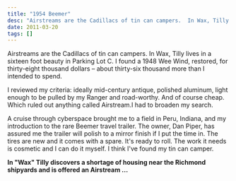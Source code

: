 ```yaml
---
title: "1954 Beemer"
desc: "Airstreams are the Cadillacs of tin can campers.  In Wax, Tilly lives in a sixteen foot beauty in Parking Lot C. I found a 1948 Wee Wind, restored, for thirty-eight thousand dollars — about thirty-six thousand more than I intended to spend."
date: 2011-03-20
tags: []
---
```


Airstreams are the Cadillacs of tin can campers. In Wax, Tilly lives in a sixteen foot beauty in Parking Lot C. I found
a 1948 Wee Wind, restored, for thirty-eight thousand dollars – about thirty-six thousand more than I intended to spend.

I reviewed my criteria: ideally mid-century antique, polished aluminum, light enough to be pulled by my Ranger and
road-worthy. And of course cheap. Which ruled out anything called Airstream.I had to broaden my search.

A cruise through cyberspace brought me to a field in Peru, Indiana, and my introduction to the rare Beemer travel
trailer. The owner, Dan Piper, has assured me the trailer will polish to a mirror finish if I put the time in. The tires
are new and it comes with a spare. It's ready to roll. The work it needs is cosmetic and I can do it myself. I think
I've found my tin can camper.

**In "Wax" Tilly discovers a shortage of housing near the Richmond shipyards and is offered an Airstream ...**
